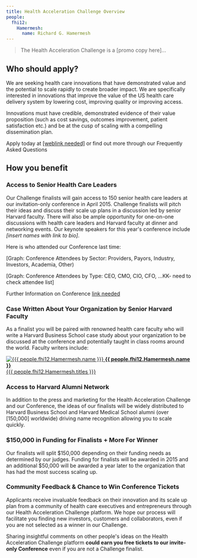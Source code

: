 ```yaml
---
title: Health Acceleration Challenge Overview
people:
  fhi12:
    Hamermesh:
      name: Richard G. Hamermesh
---
```


> The Health Acceleration Challenge is a [promo copy here]... 


## Who should apply?

We are seeking health care innovations that have demonstrated value and the potential to scale rapidly to create broader impact. We are specifically interested in innovations that improve the value of the US health care delivery system by lowering cost, improving quality or improving access.

Innovations must have credible, demonstrated evidence of their value proposition (such as cost savings, outcomes improvement, patient satisfaction etc.) and be at the cusp of scaling with a compelling dissemination plan.

Apply today at [[weblink needed]](http://www.example.com) or find out more through our Frequently Asked Questions

## How you benefit

### Access to Senior Health Care Leaders

Our Challenge finalists will gain access to 150 senior health care leaders at our invitation-only conference in April 2015. Challenge finalists will pitch their ideas and discuss their scale up plans in a discussion led by senior Harvard faculty. There will also be ample opportunity for one-on-one discussions with health care leaders and Harvard faculty at dinner and networking events. Our keynote speakers for this year's conference include *[insert names with link to bio]*.

Here is who attended our Conference last time:

[Graph: Conference Attendees by Sector: Providers, Payors, Industry, Investors, Academia, Other)

[Graph: Conference Attendees by Type: CEO, CMO, CIO, CFO, ...KK- need to check attendee list]

Further Information on Conference [link needed](http://www.example.com)



### Case Written About Your Organization by Senior Harvard Faculty

As a finalist you will be paired with renowned health care faculty who will write a Harvard Business School case study about your organization to be discussed at the conference and potentially taught in class rooms around the world. Faculty writers include:

<div class="list-group-item">
  <a target="_blank" class="team-member" href="{{{  people.fhi12.Hamermesh.urls.bio }}}">
    <img src="{{ people.fhi12.Hamermesh.urls.pic_small }}" alt="{{{ people.fhi12.Hamermesh.name }}}">
    <strong>{{ people.fhi12.Hamermesh.name }}</strong><br> {{{ people.fhi12.Hamermesh.titles }}} 
  </a>
</div>

### Access to Harvard Alumni Network

In addition to the press and marketing for the Health Acceleration Challenge and our Conference, the ideas of our finalists will be widely distributed to Harvard Business School and Harvard Medical School alumni (over [150,000] worldwide) driving name recognition allowing you to scale quickly.

### $150,000 in Funding for Finalists + More For Winner

Our finalists will split $150,000 depending on their funding needs as determined by our judges. Funding for finalists will be awarded in 2015 and an additional $50,000 will be awarded a year later to the organization that has had the most success scaling up.

### Community Feedback &amp; Chance to Win Conference Tickets

Applicants receive invaluable feedback on their innovation and its scale up plan from a community of health care executives and entrepreneurs through our Health Acceleration Challenge platform. We hope our process will facilitate you finding new investors, customers and collaborators, even if you are not selected as a winner in our Challenge.

Sharing insightful comments on other people's ideas on the Health Acceleration Challenge platform **could earn you free tickets to our invite-only Conference** even if you are not a Challenge finalist. 
